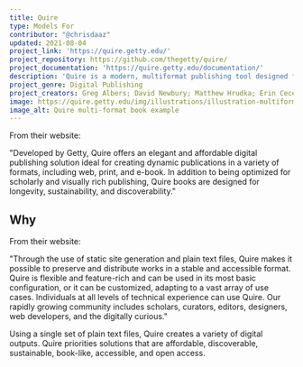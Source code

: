 ```yaml
---
title: Quire
type: Models For
contributor: "@chrisdaaz"
updated: 2021-08-04
project_link: 'https://quire.getty.edu/'
project_repository: https://github.com/thegetty/quire/
project_documentation: 'https://quire.getty.edu/documentation/'
description: 'Quire is a modern, multiformat publishing tool designed for longevity, discoverability, and scholarship.'
project_genre: Digital Publishing
project_creators: Greg Albers; David Newbury; Matthew Hrudka; Erin Cecele Dunigan; Getty Museum
image: https://quire.getty.edu/img/illustrations/illustration-multiformat--ambers.png
image_alt: Quire multi-format book example
---
```


From their website:

"Developed by Getty, Quire offers an elegant and affordable digital publishing solution ideal for creating dynamic publications in a variety of formats, including web, print, and e-book. In addition to being optimized for scholarly and visually rich publishing, Quire books are designed for longevity, sustainability, and discoverability."

## Why

From their website:

"Through the use of static site generation and plain text files, Quire makes it possible to preserve and distribute works in a stable and accessible format. Quire is flexible and feature-rich and can be used in its most basic configuration, or it can be customized, adapting to a vast array of use cases. Individuals at all levels of technical experience can use Quire. Our rapidly growing community includes scholars, curators, editors, designers, web developers, and the digitally curious."

Using a single set of plain text files, Quire creates a variety of digital outputs.
Quire priorities solutions that are affordable, discoverable, sustainable, book-like, accessible, and open access.
